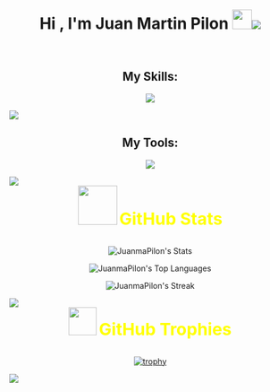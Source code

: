 <h1 align="center"><b>Hi , I'm Juan Martin Pilon </b><img src="https://media.giphy.com/media/hvRJCLFzcasrR4ia7z/giphy.gif" width="35"><img src="https://user-images.githubusercontent.com/73097560/115834477-dbab4500-a447-11eb-908a-139a6edaec5c.gif">
</h1>

<br>

<h2 align="center"><b>My Skills:</b></h2>
    <p align="center">
  <a href="https://skillicons.dev">
    <img src="https://skillicons.dev/icons?i=react,js,nodejs,css,html,java,python,cpp,c,mysql&perline=5" />
  </a>
  </p>

<img src="https://user-images.githubusercontent.com/73097560/115834477-dbab4500-a447-11eb-908a-139a6edaec5c.gif">

<h2 align="center"><b>My Tools:</b>
</h2>
    <p align="center">
  <a href="https://skillicons.dev">
    <img src="https://skillicons.dev/icons?i=vscode,github,git,vite,postman,linux,powershell,idea,stackoverflow,octave&perline=5" />
  </a>
</p>

<img src="https://user-images.githubusercontent.com/73097560/115834477-dbab4500-a447-11eb-908a-139a6edaec5c.gif">

<br>

<div align="center">
<img src="https://media.giphy.com/media/iY8CRBdQXODJSCERIr/giphy.gif" width="70">
<span style="font-size: 30px; color: yellow;"><b>GitHub Stats</b></span>

<br>
<br>

![JuanmaPilon's Stats](https://github-readme-stats.vercel.app/api?username=JuanmaPilon&theme=outrun&show_icons=true&hide_border=false&count_private=true)

![JuanmaPilon's Top Languages](https://github-readme-stats.vercel.app/api/top-langs/?username=JuanmaPilon&theme=outrun&show_icons=true&hide_border=false&layout=compact)

![JuanmaPilon's Streak](https://github-readme-streak-stats.herokuapp.com/?user=JuanmaPilon&theme=outrun&hide_border=false)

</div>

<img src="https://user-images.githubusercontent.com/73097560/115834477-dbab4500-a447-11eb-908a-139a6edaec5c.gif">

<br>

<div align="center" >
<img src="https://media.giphy.com/media/fw3XuXcz1p1AZdZOH8/giphy.gif" width="50">
<span style="font-size: 30px; color: yellow"><b>GitHub Trophies</b></span>

<br>
<br>

[![trophy](https://github-profile-trophy.vercel.app/?username=JuanmaPilon&theme=algolia)](https://github.com/JuanmaPilon/github-profile-trophy)

</div>

<img src="https://user-images.githubusercontent.com/73097560/115834477-dbab4500-a447-11eb-908a-139a6edaec5c.gif">

<br>
